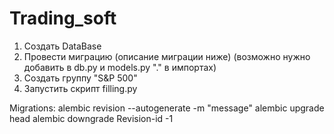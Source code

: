 # Trading_soft
1. Создать DataBase
2. Провести миграцию (описание миграции ниже) (возможно нужно добавить в db.py и models.py "." в импортах)
3. Создать группу "S&P 500"
4. Запустить скрипт filling.py

Migrations: alembic revision --autogenerate -m "message"
            alembic upgrade head
            alembic downgrade Revision-id -1
